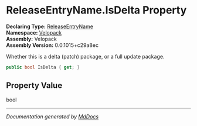﻿<!--  
  <auto-generated>   
    The contents of this file were generated by a tool.  
    Changes to this file may be list if the file is regenerated  
  </auto-generated>   
-->

# ReleaseEntryName.IsDelta Property

**Declaring Type:** [ReleaseEntryName](../index.md)  
**Namespace:** [Velopack](../../index.md)  
**Assembly:** Velopack  
**Assembly Version:** 0.0.1015+c29a8ec

 Whether this is a delta (patch) package, or a full update package. 

```csharp
public bool IsDelta { get; }
```

## Property Value

bool

___

*Documentation generated by [MdDocs](https://github.com/ap0llo/mddocs)*
